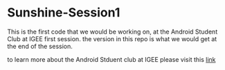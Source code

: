 # Sunshine-Session1

This is the first code that we would be working on, at the Android Student Club at IGEE first session. the version in this repo is what we would get at the end of the session.

to learn more about the Android Stduent club at IGEE please visit this [link][1]

[1]: https://plus.google.com/u/0/107414294214577365950 "title"


